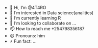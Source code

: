- 👋 Hi, I’m @4T4RO
- 👀 I’m interested in Data science(analitics)
- 🌱 I’m currently learning R
- 💞️ I’m looking to collaborate on ...
- 📫 How to reach me +254798356187
- 😄 Pronouns: him
- ⚡ Fun fact: ...

<!---
4T4RO/4T4RO is a ✨ special ✨ repository because its `README.md` (this file) appears on your GitHub profile.
You can click the Preview link to take a look at your changes.
--->
